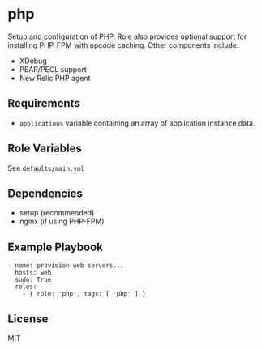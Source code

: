 php
========

Setup and configuration of PHP. Role also provides optional support for installing PHP-FPM with opcode caching. Other components include:

* XDebug
* PEAR/PECL support
* New Relic PHP agent

Requirements
------------

* `applications` variable containing an array of application instance data.

Role Variables
--------------

See `defaults/main.yml`

Dependencies
------------

* setup (recommended)
* nginx (if using PHP-FPM)

Example Playbook
-------------------------

    - name: provision web servers...
      hosts: web
      sudo: True
      roles:
        - { role: 'php', tags: [ 'php' ] }

License
-------

MIT
